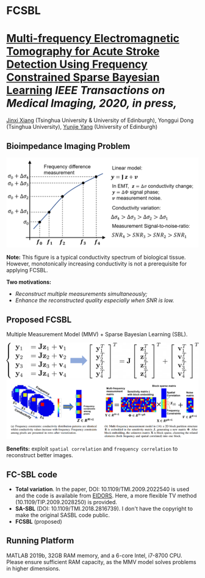 # FCSBL
# [Multi-frequency Electromagnetic Tomography for Acute Stroke Detection Using Frequency Constrained Sparse Bayesian Learning](https://jinxixiang.github.io/files/FCSBL_2020_TMI.pdf) _IEEE Transactions on Medical Imaging, 2020, in press,_
[Jinxi Xiang](https://jinxixiang.github.io/) (Tsinghua University & University of Edinburgh), Yonggui Dong (Tsinghua University), [Yunjie Yang](https://www.yangresearchgroup.com/members) (University of Edinburgh) 


Bioimpedance Imaging Problem
----------
<img src="bioimpedance.png" width="700px"/>

**Note:** This figure is a typical conductivity spectrum of biological tissue. However, monotonically increasing conductivity is not a prerequisite for applying FCSBL.

**Two motivations:**
* _Reconstruct multiple measurements simultaneously;_
* _Enhance the reconstructed quality especially when SNR is low._


Proposed FCSBL
---------
Multiple Measurement Model (MMV) + Sparse Bayesian Learning (SBL).

<img src="mmv.png" width="700px"/>

<img src="Fig2.PNG" width="700px"/>

**Benefits:** exploit `spatial correlation` and `frequency correlation` to reconstruct better images.

FC-SBL code
---------
* **Total variation**. In the paper,  DOI: 10.1109/TMI.2009.2022540 is used and the code is available from [EIDORS](http://eidors3d.sourceforge.net/). Here, a more flexible TV method (10.1109/TIP.2009.2028250) is provided.
* **SA-SBL** (DOI: 10.1109/TMI.2018.2816739). I don't have the copyright to make the original SASBL code public. 
* **FCSBL** (proposed)

Running Platform
----------
MATLAB 2019b, 32GB RAM memory, and a 6-core Intel, i7-8700 CPU. Please ensure sufficient RAM capacity, as the MMV model solves problems in higher dimensions.
